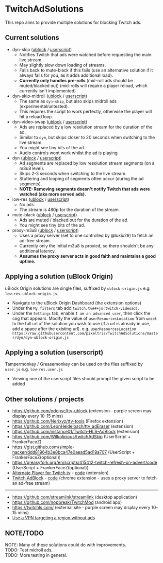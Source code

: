 # TwitchAdSolutions

This repo aims to provide multiple solutions for blocking Twitch ads.

## Current solutions

- dyn-skip ([ublock](https://github.com/pixeltris/TwitchAdSolutions/raw/master/dyn-skip/dyn-skip-ublock-origin.js) / [userscript](https://github.com/pixeltris/TwitchAdSolutions/raw/master/dyn-skip/dyn-skip.user.js))
  - Notifies Twitch that ads were watched before requesting the main live stream.
  - May slightly slow down loading of streams.
  - Falls back to mute-black if this fails (use an alternative solution if it always fails for you, as it adds additional load).
  - **Currently only handles pre-rolls** (mid-roll ads should be muted/blacked out) (mid-rolls will require a player reload, which currently isn't implemented)
- dyn-skip-midroll ([ublock](https://github.com/pixeltris/TwitchAdSolutions/raw/master/dyn-skip-midroll/dyn-skip-midroll-ublock-origin.js) / [userscript](https://github.com/pixeltris/TwitchAdSolutions/raw/master/dyn-skip-midroll/dyn-skip-midroll.user.js))
  - The same as `dyn-skip`, but also skips midroll ads (experimental/untested).
  - This requires the script to work perfectly, otherwise the player will hit a reload loop.
- dyn-video-swap ([ublock](https://github.com/pixeltris/TwitchAdSolutions/raw/master/dyn-video-swap/dyn-video-swap-ublock-origin.js) / [userscript](https://github.com/pixeltris/TwitchAdSolutions/raw/master/dyn-video-swap/dyn-video-swap.user.js))
  - Ads are replaced by a low resolution stream for the duration of the ad.
  - Similar to `dyn`, but skips closer to 20 seconds when switching to the live stream.
  - You might see tiny bits of the ad.
  - Audio controls wont work whilst the ad is playing.
- dyn ([ublock](https://github.com/pixeltris/TwitchAdSolutions/raw/master/dyn/dyn-ublock-origin.js) / [userscript](https://github.com/pixeltris/TwitchAdSolutions/raw/master/dyn/dyn.user.js))
  - Ad segments are replaced by low resolution stream segments (on a m3u8 level).
  - Skips 2-3 seconds when switching to the live stream.
  - Stuttering and looping of segments often occur (during the ad segments).
  - **NOTE: Removing segments doesn't notify Twitch that ads were watched (aka more served ads).**
- low-res ([ublock](https://github.com/pixeltris/TwitchAdSolutions/raw/master/low-res/low-res-ublock-origin.js) / [userscript](https://github.com/pixeltris/TwitchAdSolutions/raw/master/low-res/low-res.user.js))
  - No ads.
  - The stream is 480p for the duration of the stream.
- mute-black ([ublock](https://github.com/pixeltris/TwitchAdSolutions/raw/master/mute-black/mute-black-ublock-origin.js) / [userscript](https://github.com/pixeltris/TwitchAdSolutions/raw/master/mute-black/mute-black.user.js))
  - Ads are muted / blacked out for the duration of the ad.
  - You might see tiny bits of the ad.
- proxy-m3u8 ([ublock](https://github.com/pixeltris/TwitchAdSolutions/raw/master/proxy-m3u8/proxy-m3u8-ublock-origin.js) / [userscript](https://github.com/pixeltris/TwitchAdSolutions/raw/master/proxy-m3u8/proxy-m3u8.user.js))
  - Uses a proxy server (set to one controlled by @lukix29) to fetch an ad-free stream.
  - Currently only the initial m3u8 is proxied, so there shouldn't be any additional latency.
  - **Assumes the proxy server acts in good faith and maintains a good uptime.**

## Applying a solution (uBlock Origin)

uBlock Origin solutions are single files, suffixed by `ublock-origin.js` e.g. `low-res-ublock-origin.js`.

- Navigate to the uBlock Origin Dashboard (the extension options)
- Under the `My filters` tab add `twitch.tv##+js(twitch-videoad)`.
- Under the `Settings` tab, enable `I am an advanced user`, then click the cog that appears. Modify the value of `userResourcesLocation` from `unset` to the full url of the solution you wish to use (if a url is already in use, add a space after the existing url). e.g. `userResourcesLocation https://raw.githubusercontent.com/pixeltris/TwitchAdSolutions/master/dyn/dyn-ublock-origin.js` 

## Applying a solution (userscript)

Tampermonkey / Greasemonkey can be used on the files suffixed by `user.js` e.g. `low-res.user.js`

- Viewing one of the userscript files should prompt the given script to be added

## Other solutions / projects

- https://github.com/odensc/ttv-ublock (extension - purple screen may display every 10-15 mins)
- https://github.com/Nerixyz/ttv-tools (Firefox extension)
- https://github.com/LeonHeidelbach/ttv_adEraser (extension)
- https://github.com/instance01/Twitch-HLS-AdBlock (extension)
- https://github.com/Wilkolicious/twitchAdSkip (UserScript + FrankerFaceZ)
- https://gist.github.com/simple-hacker/ddd81964b3e8bca47e0aead5ad19a707 (UserScript + FrankerFaceZ(optional))
- https://greasyfork.org/en/scripts/415412-twitch-refresh-on-advert/code (UserScript + FrankerFaceZ(optional))
- [Alternate Player for Twitch.tv](https://chrome.google.com/webstore/detail/bhplkbgoehhhddaoolmakpocnenplmhf) - [code](https://robwu.nl/crxviewer/?crx=bhplkbgoehhhddaoolmakpocnenplmhf&qf=player.js) (extension)
- [Twitch AdBlock](https://chrome.google.com/webstore/detail/mipdalemhlhfenbikcloloheedmmecme) - [code](https://robwu.nl/crxviewer/?crx=mipdalemhlhfenbikcloloheedmmecme&qf=js/background.js) (chrome extension - uses a proxy server to fetch an ad-free stream)

---

- https://github.com/streamlink/streamlink (desktop application)
- https://github.com/nopbreak/TwitchMod (android app)
- https://twitchls.com/ (external site - purple screen may display every 10-15 mins)
- [Use a VPN targeting a region without ads](https://reddit.com/r/Twitch/comments/kisdsy/i_did_a_little_test_regarding_ads_on_twitch_and/)

## NOTE/TODO

NOTE: Many of these solutions could do with improvements.  
TODO: Test midroll ads.  
TODO: More testing in general.  
